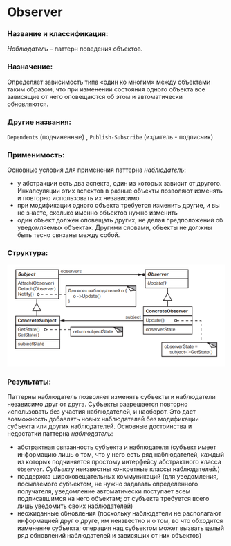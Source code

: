 # Observer 

### Название и классификация:
_Наблюдатель_ – паттерн поведения объектов.

### Назначение:
Определяет зависимость типа «один ко многим» между объектами таким образом, что при изменении состояния одного объекта все зависящие от него оповещаются об этом и автоматически обновляются.

### Другие названия:
`Dependents` (подчиненные) , `Publish-Subscribe` (издатель - подписчик)

### Применимость:
Основные условия для применения паттерна _наблюдатель_:
*	у абстракции есть два аспекта, один из которых зависит от другого. Инкапсуляции этих аспектов в разные объекты позволяют изменять и повторно использовать их независимо
*	при модификации одного объекта требуется изменить другие, и вы не знаете, сколько именно объектов нужно изменить
*	один объект должен оповещать других, не делая предположений об уведомляемых объектах. Другими словами, объекты не должны быть тесно связаны между собой.

### Структура:
![structure.png](structure.png)

### Результаты:
Паттерны наблюдатель позволяет изменять субъекты и наблюдатели независимо друг от друга. Субъекты разрешается повторно использовать без участия наблюдателей, и наоборот. Это дает возможность добавлять новых наблюдателей без модификации субъекта или других наблюдателей.
Основные достоинства и недостатки паттерна _наблюдатель_:
*	абстрактная связанность субъекта и наблюдателя (субъект имеет информацию лишь о том, что у него есть ряд наблюдателей, каждый из которых подчиняется простому интерфейсу абстрактного класса `Observer`. _Субъекту_ неизвестны конкретные классы наблюдателей.)
*	поддержка широковещательных коммуникаций (для уведомления, посылаемого субъектом, не нужно задавать определенного получателя, уведомление автоматически поступает всем подписавшимся на него объектам; от субъекта требуется всего лишь уведомить своих наблюдателей)
*	неожиданные обновления (поскольку наблюдатели не располагают информацией друг о друге, им неизвестно и о том, во что обходится изменение субъекта; операция над субъектом может вызвать целый ряд обновлений наблюдателей и зависящих от них объектов)
